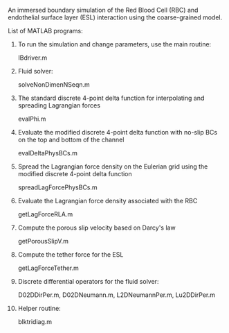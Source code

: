 An immersed boundary simulation of the Red Blood Cell (RBC) and endothelial surface layer (ESL) interaction using the coarse-grained model.


List of MATLAB programs:
1. To run the simulation and change parameters, use the main routine:

     IBdriver.m

2. Fluid solver:

    solveNonDimenNSeqn.m

3. The standard discrete 4-point delta function for interpolating and spreading Lagrangian forces

    evalPhi.m

4. Evaluate the modified discrete 4-point delta function with no-slip BCs on the top and bottom of the channel
  
    evalDeltaPhysBCs.m

5. Spread the Lagrangian force density on the Eulerian grid using the modified discrete 4-point delta function 

   spreadLagForcePhysBCs.m

6. Evaluate the Lagrangian force density associated with the RBC
  
   getLagForceRLA.m

7. Compute the porous slip velocity based on Darcy's law
  
   getPorousSlipV.m

7. Compute the tether force for the ESL
  
   getLagForceTether.m

9. Discrete differential operators for the fluid solver:
  
   D02DDirPer.m, D02DNeumann.m, L2DNeumannPer.m, Lu2DDirPer.m

10. Helper routine:
  
    blktridiag.m
